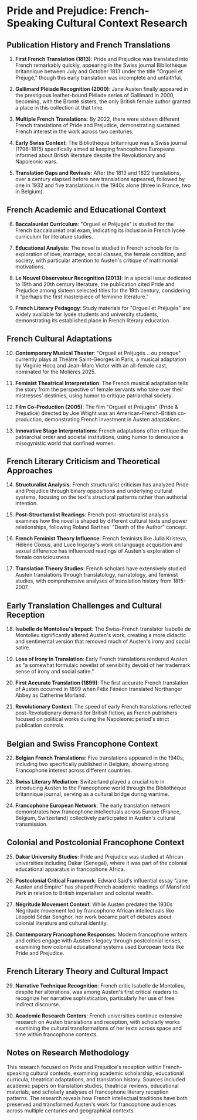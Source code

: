 # Pride and Prejudice: French-Speaking Cultural Context Research

## Publication History and French Translations

1. **First French Translation (1813)**: Pride and Prejudice was translated into French remarkably quickly, appearing in the Swiss journal Bibliothèque britannique between July and October 1813 under the title "Orgueil et Préjugé," though this early translation was incomplete and unfaithful.

2. **Gallimard Pléiade Recognition (2000)**: Jane Austen finally appeared in the prestigious leather-bound Pléiade series of Gallimard in 2000, becoming, with the Brontë sisters, the only British female author granted a place in this collection at that time.

3. **Multiple French Translations**: By 2022, there were sixteen different French translations of Pride and Prejudice, demonstrating sustained French interest in the work across two centuries.

4. **Early Swiss Context**: The Bibliothèque britannique was a Swiss journal (1796-1815) specifically aimed at keeping francophone Europeans informed about British literature despite the Revolutionary and Napoleonic wars.

5. **Translation Gaps and Revivals**: After the 1813 and 1822 translations, over a century elapsed before new translations appeared, followed by one in 1932 and five translations in the 1940s alone (three in France, two in Belgium).

## French Academic and Educational Context

6. **Baccalauréat Curriculum**: "Orgueil et Préjugés" is studied for the French baccalauréat oral exam, indicating its inclusion in French lycée curriculum for literature studies.

7. **Educational Analysis**: The novel is studied in French schools for its exploration of love, marriage, social classes, the female condition, and society, with particular attention to Austen's critique of matrimonial motivations.

8. **Le Nouvel Observateur Recognition (2013)**: In a special issue dedicated to 19th and 20th century literature, the publication cited Pride and Prejudice among sixteen selected titles for the 19th century, considering it "perhaps the first masterpiece of feminine literature."

9. **French Literary Pedagogy**: Study materials for "Orgueil et Préjugés" are widely available for lycée students and university students, demonstrating its established place in French literary education.

## French Cultural Adaptations

10. **Contemporary Musical Theater**: "Orgueil et Préjugés... ou presque" currently plays at Théâtre Saint-Georges in Paris, a musical adaptation by Virginie Hocq and Jean-Marc Victor with an all-female cast, nominated for the Molières 2025.

11. **Feminist Theatrical Interpretation**: The French musical adaptation tells the story from the perspective of female servants who take over their mistresses' destinies, using humor to critique patriarchal society.

12. **Film Co-Production (2005)**: The film "Orgueil et Préjugés" (Pride & Prejudice) directed by Joe Wright was an American-French-British co-production, demonstrating French investment in Austen adaptations.

13. **Innovative Stage Interpretations**: French adaptations often critique the patriarchal order and societal institutions, using humor to denounce a misogynistic world that confined women.

## French Literary Criticism and Theoretical Approaches

14. **Structuralist Analysis**: French structuralist criticism has analyzed Pride and Prejudice through binary oppositions and underlying cultural systems, focusing on the text's structural patterns rather than authorial intention.

15. **Post-Structuralist Readings**: French post-structuralist analysis examines how the novel is shaped by different cultural texts and power relationships, following Roland Barthes' "Death of the Author" concept.

16. **French Feminist Theory Influence**: French feminists like Julia Kristeva, Hélène Cixous, and Luce Irigaray's work on language acquisition and sexual difference has influenced readings of Austen's exploration of female consciousness.

17. **Translation Theory Studies**: French scholars have extensively studied Austen translations through translatology, narratology, and feminist studies, with comprehensive analyses of translation history from 1815-2007.

## Early Translation Challenges and Cultural Reception

18. **Isabelle de Montolieu's Impact**: The Swiss-French translator Isabelle de Montolieu significantly altered Austen's work, creating a more didactic and sentimental version that removed much of Austen's irony and social satire.

19. **Loss of Irony in Translation**: Early French translations rendered Austen as "a somewhat formulaic novelist of sensibility devoid of her trademark sense of irony and social satire."

20. **First Accurate Translation (1899)**: The first accurate French translation of Austen occurred in 1899 when Félix Fénéon translated Northanger Abbey as Catherine Morland.

21. **Revolutionary Context**: The speed of early French translations reflected post-Revolutionary demand for British fiction, as French publishers focused on political works during the Napoleonic period's strict publication controls.

## Belgian and Swiss Francophone Context

22. **Belgian French Translations**: Five translations appeared in the 1940s, including two specifically published in Belgium, showing strong Francophone interest across different countries.

23. **Swiss Literary Mediation**: Switzerland played a crucial role in introducing Austen to the Francophone world through the Bibliothèque britannique journal, serving as a cultural bridge during wartime.

24. **Francophone European Network**: The early translation network demonstrates how francophone intellectuals across Europe (France, Belgium, Switzerland) collectively participated in Austen's cultural transmission.

## Colonial and Postcolonial Francophone Context

25. **Dakar University Studies**: Pride and Prejudice was studied at African universities including Dakar (Senegal), where it was part of the colonial educational apparatus in francophone Africa.

26. **Postcolonial Critical Framework**: Edward Said's influential essay "Jane Austen and Empire" has shaped French academic readings of Mansfield Park in relation to British imperialism and colonial wealth.

27. **Négritude Movement Context**: While Austen predated the 1930s Négritude movement led by francophone African intellectuals like Léopold Sédar Senghor, her work became part of debates about colonial literature and cultural identity.

28. **Contemporary Francophone Responses**: Modern francophone writers and critics engage with Austen's legacy through postcolonial lenses, examining how colonial educational systems used European texts like Pride and Prejudice.

## French Literary Theory and Cultural Impact

29. **Narrative Technique Recognition**: French critic Isabelle de Montolieu, despite her alterations, was among Austen's first critical readers to recognize her narrative sophistication, particularly her use of free indirect discourse.

30. **Academic Research Centers**: French universities continue extensive research on Austen translations and reception, with scholarly works examining the cultural transformations of her texts across space and time within francophone contexts.

## Notes on Research Methodology

This research focused on Pride and Prejudice's reception within French-speaking cultural contexts, examining academic scholarship, educational curricula, theatrical adaptations, and translation history. Sources included academic papers on translation studies, theatrical reviews, educational materials, and scholarly analyses of francophone literary reception patterns. The research reveals how French intellectual traditions have both preserved and transformed Austen's work for francophone audiences across multiple centuries and geographical contexts.